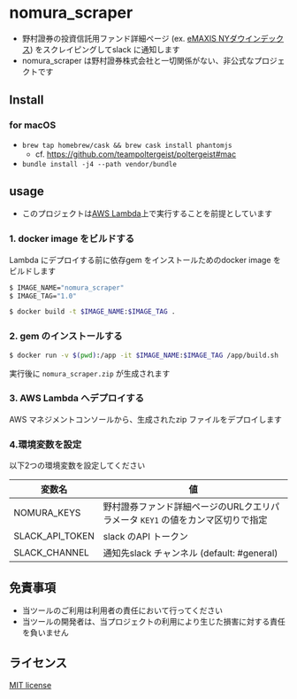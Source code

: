 # nomura_scraper
- 野村證券の投資信託用ファンド詳細ページ (ex. [eMAXIS NYダウインデックス](https://advance.quote.nomura.co.jp/meigara/nomura2/qsearch.exe?F=users/nomura/detail2&KEY1=03311138)) をスクレイピングしてslack に通知します
- nomura_scraper は野村證券株式会社と一切関係がない、非公式なプロジェクトです

## Install
### for macOS
- `brew tap homebrew/cask && brew cask install phantomjs`
    - cf. https://github.com/teampoltergeist/poltergeist#mac
- `bundle install -j4 --path vendor/bundle`

## usage
- このプロジェクトは[AWS Lambda](https://aws.amazon.com/jp/lambda/)上で実行することを前提としています

### 1. docker image をビルドする
Lambda にデプロイする前に依存gem をインストールためのdocker image をビルドします

```sh
$ IMAGE_NAME="nomura_scraper"
$ IMAGE_TAG="1.0"

$ docker build -t $IMAGE_NAME:$IMAGE_TAG .
```

### 2. gem のインストールする

```sh
$ docker run -v $(pwd):/app -it $IMAGE_NAME:$IMAGE_TAG /app/build.sh
```

実行後に `nomura_scraper.zip` が生成されます

### 3. AWS Lambda へデプロイする
AWS マネジメントコンソールから、生成されたzip ファイルをデプロイします

### 4.環境変数を設定
以下2つの環境変数を設定してください

| 変数名 | 値 |
| -- | -- |
| NOMURA_KEYS | 野村證券ファンド詳細ページのURLクエリパラメータ `KEY1` の値をカンマ区切りで指定
| SLACK_API_TOKEN | slack のAPI トークン |
| SLACK_CHANNEL | 通知先slack チャンネル (default: #general) |

## 免責事項
- 当ツールのご利用は利用者の責任において行ってください
- 当ツールの開発者は、当プロジェクトの利用により生じた損害に対する責任を負いません

## ライセンス
[MIT license](https://github.com/hekki/nomura_scraper/blob/master/LICENSE)
